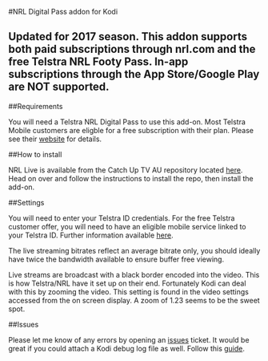 #NRL Digital Pass addon for Kodi

## Updated for 2017 season. This addon supports both paid subscriptions through nrl.com and the free Telstra NRL Footy Pass. In-app subscriptions through the App Store/Google Play are NOT supported.

##Requirements

You will need a Telstra NRL Digital Pass to use this add-on. Most Telstra Mobile customers are eligble for a free subscription with their plan. Please see their [website](https://www.telstra.com.au/tv-movies-music/sports-offer) for details.

##How to install

NRL Live is available from the Catch Up TV AU repository located [here](https://github.com/xbmc-catchuptv-au/repo). Head on over and follow the instructions to install the repo, then install the add-on. 

##Settings

You will need to enter your Telstra ID credentials. For the free Telstra customer offer, you will need to have an eligible mobile service linked to your Telstra ID. Further information available [here](http://hub.telstra.com.au/sp2017-nrl-app).

The live streaming bitrates reflect an average bitrate only, you should ideally have twice the bandwidth available to ensure buffer free viewing.

Live streams are broadcast with a black border encoded into the video. This is how Telstra/NRL have it set up on their end. Fortunately Kodi can deal with this by zooming the video. This setting is found in the video settings accessed from the on screen display. A zoom of 1.23 seems to be the sweet spot.


##Issues

Please let me know of any errors by opening an [issues](https://github.com/glennguy/plugin.video.nrl-live/issues) ticket. It would be great if you could attach a Kodi debug log file as well. Follow this [guide](http://kodi.wiki/view/Log_file/Easy).
